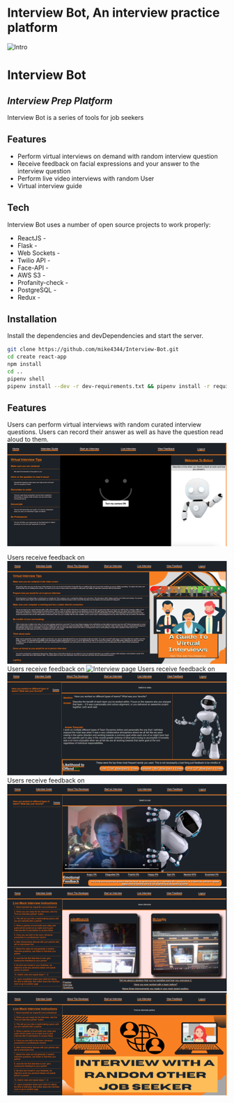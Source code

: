# Interview Bot, An interview practice platform

![Intro](https://github.com/mike4344/Interview-Bot/blob/main/react-app/public/robotsplash.gif?raw=true)
# Interview Bot
## _Interview Prep Platform_


Interview Bot is a series of tools for job seekers

## Features

- Perform virtual interviews on demand with random interview question
- Receive feedback on facial expressions and your answer to the interview question
- Perform live video interviews with random User
- Virtual interview guide

## Tech

Interview Bot uses a number of open source projects to work properly:

- ReactJS -
- Flask -
- Web Sockets -
- Twilio API -
- Face-API -
- AWS S3 -
- Profanity-check -
- PostgreSQL -
- Redux -

## Installation

Install the dependencies and devDependencies and start the server.

```sh
git clone https://github.com/mike4344/Interview-Bot.git
cd create react-app
npm install
cd ..
pipenv shell
pipenv install --dev -r dev-requirements.txt && pipenv install -r requirements.txt

```


## Features

Users can perform virtual interviews with random curated interview questions. Users can record their answer as well as have the question read aloud to them.
![Interview page](https://github.com/mike4344/Interview-Bot/blob/main/react-app/public/interview-screen.png?raw=true)


Users receive feedback on
![Interview page](https://github.com/mike4344/Interview-Bot/blob/main/react-app/public/interview-guide-screen.png?raw=true)
Users receive feedback on
![Interview page](https://github.com/mike4344/Interview-Bot/blob/main/react-app/public/graphic%20for%20searching.gif?raw=true)
Users receive feedback on
![Interview page](https://github.com/mike4344/Interview-Bot/blob/main/react-app/public/text-feedback-screen.png?raw=true)
Users receive feedback on
![Interview page](https://github.com/mike4344/Interview-Bot/blob/main/react-app/public/video-feedback-screen.png?raw=true)
![Interview page](https://github.com/mike4344/Interview-Bot/blob/main/react-app/public/live-chat-screen.png?raw=true)
![Interview page](https://github.com/mike4344/Interview-Bot/blob/main/react-app/public/live-interview-screen.png?raw=true)
